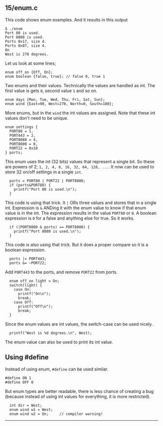 ## 15/enum.c

This code shows enum examples. And it results in this output

```
$ ./enum 
Port 80 is used.
Port 8080 is used.
Ports 0x17, size 4.
Ports 0x07, size 4.
On
West is 270 degrees.
```

Let us look at some lines;
```
enum off_on {Off, On};
enum boolean {false, true}; // false 0, true 1
```
Two enums and their values. 
Technically the values are handled as int. 
The first value is gets `0`, second value `1` and so on.

```
enum days {Mon, Tue, Wed, Thu, Fri, Sat, Sun};
enum wind {East=90, West=270, North=0, South=180};
```
More enums, but in the `wind` the int values are assigned. 
Note that these int values don't need to be unique.

```
enum settings {
  PORT80 = 1,
  PORT443 = 2,
  PORT8080 = 4,
  PORT8000 = 8,
  PORT22 = 0x10
} ports;
```
This enum uses the int (32 bits) values that represent a single bit. 
So these are powers of 2; `1, 2, 4, 8, 16, 32, 64, 128, ...`.
It now can be used to store 32 on/off settings in a single `int`.

```
  ports = PORT80 | PORT22 | PORT8080;
  if (ports&PORT80) { 
    printf("Port 80 is used.\n");
  }
```
This code is using that trick. It `|` ORs three values and stores that in 
a single int. Expression is `&` ANDing it with the enum value to know if 
that enum value is in the int.
The expression results in the value `PORT80` or `0`. A boolean expression
is `0` for a false and anything else for true. So it works.

```
  if ((PORT8080 & ports) == PORT8080) { 
    printf("Port 8080 is used.\n");
  }
```
This code is also using that trick. But it does a proper compare
so it is a boolean expression.

```
  ports |= PORT443;
  ports &= ~PORT22;
```
Add `PORT443` to the ports, and remove `PORT22` from ports.

```
  enum off_on light = On;
  switch(light) {
    case On:
      printf("On\n");
      break;
    case Off:
      printf("Off\n");
      break;
  }
```
Since the enum values are int values, the switch-case can be used nicely.

```
  printf("West is %d degrees.\n", West);
```
The enum value can also be used to print its int value.


## Using #define

Instead of using enum, `#define` can be used similar.

```
#define ON 1
#define OFF 0
```

But enum types are better readable, there is less chance of creating a bug (because
instead of using int values for everything, it is more restricted).
```
  int dir = West;
  enum wind w1 = West;
  enum wind w2 = On;     // compiler warning!
```
---